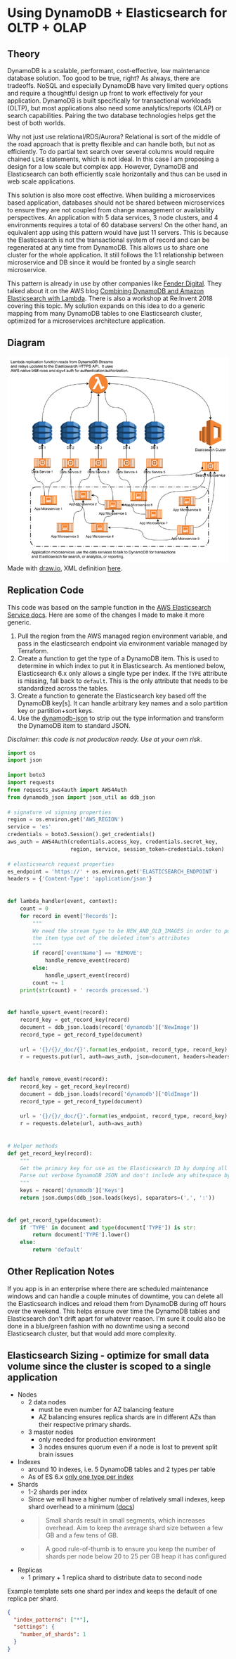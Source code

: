 # Using DynamoDB + Elasticsearch for OLTP + OLAP

## Theory
DynamoDB is a scalable, performant, cost-effective, low maintenance database solution.  Too good to be true, right?  As always, there are tradeoffs.  NoSQL and especially DynamoDB have very limited query options and require a thoughtful design up front to work effectively for your application.  DynamoDB is built specifically for transactional workloads (OLTP), but most applications also need some analytics/reports (OLAP) or search capabilities.  Pairing the two database technologies helps get the best of both worlds.

Why not just use relational/RDS/Aurora?  Relational is sort of the middle of the road approach that is pretty flexible and can handle both, but not as efficiently.  To do partial text search over several columns would require chained `LIKE` statements, which is not ideal.  In this case I am proposing a design for a low scale but complex app.  However, DynamoDB and Elasticsearch can both efficiently scale horizontally and thus can be used in web scale applications.

This solution is also more cost effective.  When building a microservices based application, databases should not be shared between microservices to ensure they are not coupled from change management or availability perspectives.  An application with 5 data services, 3 node clusters, and 4 environments requires a total of 60 database servers!  On the other hand, an equivalent app using this pattern would have just 11 servers.  This is because the Elasticsearch is not the transactional system of record and can be regenerated at any time from DynamoDB.  This allows us to share one cluster for the whole application.  It still follows the 1:1 relationship between microservice and DB since it would be fronted by a single search microservice.

This pattern is already in use by other companies like [Fender Digital](https://www.fenderdigital.com).  They talked about it on the AWS blog [Combining DynamoDB and Amazon Elasticsearch with Lambda](https://aws.amazon.com/blogs/startups/combining-dynamodb-and-amazon-elasticsearch-with-lambda).  There is also a workshop at Re:Invent 2018 covering this topic.  My solution expands on this idea to do a generic mapping from many DynamoDB tables to one Elasticsearch cluster, optimized for a microservices architecture application.

## Diagram
![DynamoDB + Elasticsearch diagram](images/dynamodb_elasticsearch.png)
Made with [draw.io](https://www.draw.io), XML definition [here](./images/dynamodb_elasticsearch_drawio.xml).

## Replication Code
This code was based on the sample function in the [AWS Elasticsearch Service docs](https://docs.aws.amazon.com/elasticsearch-service/latest/developerguide/es-aws-integrations.html#es-aws-integrations-dynamodb-es).  Here are some of the changes I made to make it more generic.
1. Pull the region from the AWS managed region environment variable, and pass in the elasticsearch endpoint via environment variable managed by Terraform.
2. Create a function to get the type of a DynamoDB item.  This is used to determine in which index to put it in Elasticsearch.  As mentioned below, Elasticsearch 6.x only allows a single type per index.  If the `TYPE` attribute is missing, fall back to `default`.  This is the only attribute that needs to be standardized across the tables.
3. Create a function to generate the Elasticsearch key based off the DynamoDB key[s].  It can handle arbitrary key names and a solo partition key or partition+sort keys.
4. Use the [dynamodb-json](https://pypi.org/project/dynamodb-json) to strip out the type information and transform the DynamoDB item to standard JSON.

*Disclaimer: this code is not production ready.  Use at your own risk*.
```python
import os
import json

import boto3
import requests
from requests_aws4auth import AWS4Auth
from dynamodb_json import json_util as ddb_json

# signature v4 signing properties
region = os.environ.get('AWS_REGION')
service = 'es'
credentials = boto3.Session().get_credentials()
aws_auth = AWS4Auth(credentials.access_key, credentials.secret_key,
                    region, service, session_token=credentials.token)

# elasticsearch request properties
es_endpoint = 'https://' + os.environ.get('ELASTICSEARCH_ENDPOINT')
headers = {'Content-Type': 'application/json'}


def lambda_handler(event, context):
    count = 0
    for record in event['Records']:
        """
        We need the stream type to be NEW_AND_OLD_IMAGES in order to pull
        the item type out of the deleted item's attributes
        """
        if record['eventName'] == 'REMOVE':
            handle_remove_event(record)
        else:
            handle_upsert_event(record)
        count += 1
    print(str(count) + ' records processed.')


def handle_upsert_event(record):
    record_key = get_record_key(record)
    document = ddb_json.loads(record['dynamodb']['NewImage'])
    record_type = get_record_type(document)

    url = '{}/{}/_doc/{}'.format(es_endpoint, record_type, record_key)
    r = requests.put(url, auth=aws_auth, json=document, headers=headers)


def handle_remove_event(record):
    record_key = get_record_key(record)
    document = ddb_json.loads(record['dynamodb']['OldImage'])
    record_type = get_record_type(document)

    url = '{}/{}/_doc/{}'.format(es_endpoint, record_type, record_key)
    r = requests.delete(url, auth=aws_auth)


# Helper methods
def get_record_key(record):
    """
    Get the primary key for use as the Elasticsearch ID by dumping all keys so it works across tables.
    Parse out verbose DynamoDB JSON and don't include any whitespace by using compact separators.
    """
    keys = record['dynamodb']['Keys']
    return json.dumps(ddb_json.loads(keys), separators=(',', ':'))


def get_record_type(document):
    if 'TYPE' in document and type(document['TYPE']) is str:
        return document['TYPE'].lower()
    else:
        return 'default'
```

## Other Replication Notes
If you app is in an enterprise where there are scheduled maintenance windows and can handle a couple minutes of downtime, you can delete all the Elasticsearch indices and reload them from DynamoDB during off hours over the weekend.  This helps ensure over time the DynamoDB tables and Elasticsearch don't drift apart for whatever reason.  I'm sure it could also be done in a blue/green fashion with no downtime using a second Elasticsearch cluster, but that would add more complexity.


## Elasticsearch Sizing - optimize for small data volume since the cluster is scoped to a single application
- Nodes
  - 2 data nodes
    - must be even number for AZ balancing feature
    - AZ balancing ensures replica shards are in different AZs than their respective primary shards.
  - 3 master nodes
    - only needed for production environment
    - 3 nodes ensures quorum even if a node is lost to prevent split brain issues
- Indexes
  - around 10 indexes, i.e. 5 DynamoDB tables and 2 types per table
  - As of ES 6.x [only one type per index](https://www.elastic.co/guide/en/elasticsearch/reference/current/_basic_concepts.html#_type)
- Shards
  - 1-2 shards per index
  - Since we will have a higher number of relatively small indexes, keep shard overhead to a minimum ([docs](https://www.elastic.co/blog/how-many-shards-should-i-have-in-my-elasticsearch-cluster))
  - >Small shards result in small segments, which increases overhead. Aim to keep the average shard size between a few GB and a few tens of GB.
  - >A good rule-of-thumb is to ensure you keep the number of shards per node below 20 to 25 per GB heap it has configured
- Replicas
  - 1 primary + 1 replica shard to distribute data to second node

Example template sets one shard per index and keeps the default of one replica per shard.
```json
{
  "index_patterns": ["*"],
  "settings": {
    "number_of_shards": 1
  }
}
```
